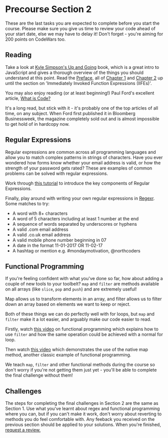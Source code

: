 # Precourse Section 2

These are the last tasks you are expected to complete before you start the course. Please make sure you give us time to review your code ahead of your start date, else we may have to delay it! Don't forget - you're aiming for 200 points on CodeWars too.

## Reading

Take a look at [Kyle Simpson's Up and Going](https://github.com/getify/You-Dont-Know-JS/blob/master/up%20&%20going/README.md#you-dont-know-js-up--going) book, which is a great intro to JavaScript and gives a thorough overview of the things you should understand at this point. Read the [Preface](https://github.com/getify/You-Dont-Know-JS/blob/master/preface.md), all of [Chapter 1](https://github.com/getify/You-Dont-Know-JS/blob/master/up%20%26%20going/ch1.md) and [Chapter 2](https://github.com/getify/You-Dont-Know-JS/blob/master/up%20%26%20going/ch2.md) up until the section on 'Immediately Invoked Function Expressions (IIFEs)'.

You may also enjoy reading (or at least beginning!) Paul Ford's excellent article, [What is Code?](http://www.bloomberg.com/graphics/2015-paul-ford-what-is-code/)

It's a long read, but stick with it - it's probably one of the top articles of all time, on any subject. When Ford first published it in Bloomberg Businessweek, the magazine completely sold out and is almost impossible to get hold of in hardcopy now.

## Regular Expressions

Regular expressions are common across all programming languages and allow you to match complex patterns in strings of characters. Have you ever wondered how forms know whether your email address is valid, or how the strength of your password gets rated? These are examples of common problems can be solved with regular expressions.

Work through [this tutorial](http://regexone.com/) to introduce the key components of Regular Expressions.

Finally, play around with writing your own regular expressions in [Regexr](http://regexr.com/). Some matches to try:

- A word with 8+ characters
- A word of 5 characters including at least 1 number at the end
- A sequence of words separated by underscores or hyphens
- A valid .com email address
- A valid .co.uk email address
- A valid mobile phone number beginning in 07
- A date in the format 11-01-2017 OR 11-02-17
- A hashtag or mention e.g. #mondaymotivation, @northcoders

## Functional Programming

If you're feeling confident with what you've done so far, how about adding a couple of new tools to your toolbelt? `map` and `filter` are methods available on all arrays (like `slice`, `pop` and `push`) and are extremely useful! 

Map allows us to transform elements in an array, and filter allows us to filter down an array based on elements we want to keep or reject.

Both of these things we can do perfectly well with for loops, but `map` and `filter` make it a lot easier, and arguably make our code easier to read.

Firstly, watch [this video](https://www.youtube.com/watch?annotation_id=9a10b561-1e8b-405b-a677-73c215d264fb&feature=cards&list=PL0zVEGEvSaeEd9hlmCXrk5yUyqUag-n84&src_vid=Wl98eZpkp-c&v=BMUiFMZr7vk) on functional programming which explains how to use `filter` and how the same operation could be achieved with a normal for loop.

Then watch [this video](https://www.youtube.com/watch?v=bCqtb-Z5YGQ&list=PL0zVEGEvSaeEd9hlmCXrk5yUyqUag-n84&index=2) which demonstrates the use of the native map method, another classic example of functional programming.

We teach `map`, `filter` and other functional methods during the course so don't worry if you're not getting them just yet - you'll be able to complete the final challenge without them!

## Challenges

The steps for completing the final challenges in Section 2 are the same as Section 1. Use what you've learnt about regex and functional programming where you can, but if you can't make it work, don't worry about reverting to methods you do feel comfortable with. Any feeback you received on the previous section should be applied to your solutions. When you're finished, <a href='https://us-central1-precourse-pushes.cloudfunctions.net/reviewme/?section=PRE-2' target='_blank'> request a review.</a>
